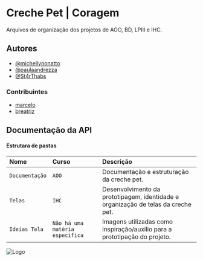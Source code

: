 
# Creche Pet    |   Coragem

Arquivos de organização dos projetos de AOO, BD, LPIII e IHC.




## Autores

- [@michellynonatto](https://github.com/MichellyNonatto)
- [@paulaandrezza](https://github.com/paulaandrezza)
- [@St4rThabs](https://github.com/St4rThabs)


### Contribuintes

- [marcelo]()
- [breatriz]()
## Documentação da API

#### Estrutara de pastas



| Nome   | Curso       | Descrição                                   |
| :---------- | :--------- | :------------------------------------------ |
| `Documentação`      | `AOO` | Documentação e estruturação da creche pet. |
|`Telas`|`IHC`|Desenvolvimento da prototipagem, identidade e organização de telas da creche pet.|
|`Ideias Tela`|`Não há uma matéria especifica`|Imagens utilizadas como inspiração/auxilio para a prototipação do projeto.|


![Logo](https://img.freepik.com/fotos-gratis/retrato-de-grupo-de-filhotes-adoraveis_53876-64778.jpg?w=1380&t=st=1695950318~exp=1695950918~hmac=cb42f53775214fc3b46781fb93fc8cc725c2fcf879b844659bf399fa2bb034da)

